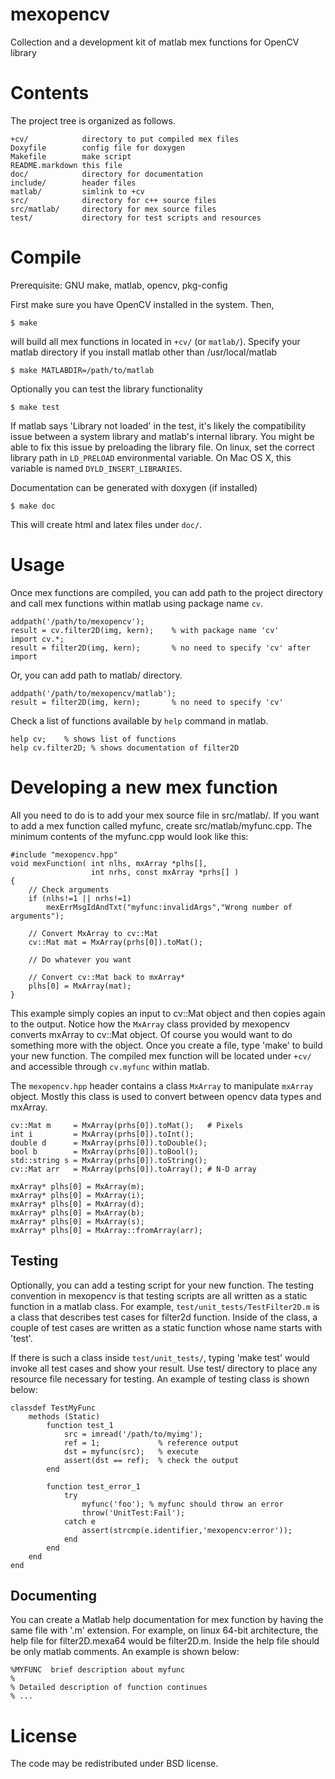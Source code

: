 mexopencv
=========

Collection and a development kit of matlab mex functions for OpenCV library


Contents
========

The project tree is organized as follows.

    +cv/            directory to put compiled mex files
    Doxyfile        config file for doxygen
    Makefile        make script
    README.markdown this file
    doc/            directory for documentation
    include/        header files
    matlab/         simlink to +cv
    src/            directory for c++ source files
    src/matlab/     directory for mex source files
    test/           directory for test scripts and resources


Compile
=======

Prerequisite: GNU make, matlab, opencv, pkg-config

First make sure you have OpenCV installed in the system. Then,

    $ make

will build all mex functions in located in `+cv/` (or `matlab/`).
Specify your matlab directory if you install matlab other than /usr/local/matlab

    $ make MATLABDIR=/path/to/matlab

Optionally you can test the library functionality

    $ make test

If matlab says 'Library not loaded' in the test, it's likely the compatibility
issue between a system library and matlab's internal library. You might be able
to fix this issue by preloading the library file. On linux, set the correct
library path in `LD_PRELOAD` environmental variable. On Mac OS X, this variable
is named `DYLD_INSERT_LIBRARIES`.

Documentation can be generated with doxygen (if installed)

    $ make doc

This will create html and latex files under `doc/`.


Usage
=====

Once mex functions are compiled, you can add path to the project directory and
call mex functions within matlab using package name `cv`.

    addpath('/path/to/mexopencv');
    result = cv.filter2D(img, kern);    % with package name 'cv'
    import cv.*;
    result = filter2D(img, kern);       % no need to specify 'cv' after import

Or, you can add path to matlab/ directory.
 
    addpath('/path/to/mexopencv/matlab');
    result = filter2D(img, kern);       % no need to specify 'cv'

Check a list of functions available by `help` command in matlab.

    help cv;    % shows list of functions
    help cv.filter2D; % shows documentation of filter2D

Developing a new mex function
=============================

All you need to do is to add your mex source file in src/matlab/. If you
want to add a mex function called myfunc, create src/matlab/myfunc.cpp.
The minimum contents of the myfunc.cpp would look like this:

    #include "mexopencv.hpp"
    void mexFunction( int nlhs, mxArray *plhs[],
                      int nrhs, const mxArray *prhs[] )
    {
    	// Check arguments
        if (nlhs!=1 || nrhs!=1)
            mexErrMsgIdAndTxt("myfunc:invalidArgs","Wrong number of arguments");
        
        // Convert MxArray to cv::Mat
        cv::Mat mat = MxArray(prhs[0]).toMat();
        
        // Do whatever you want
        
        // Convert cv::Mat back to mxArray*
        plhs[0] = MxArray(mat);
    }

This example simply copies an input to cv::Mat object and then copies again to
the output. Notice how the `MxArray` class provided by mexopencv converts
mxArray to cv::Mat object. Of course you would want to do something more with
the object. Once you create a file, type 'make' to build your new function. The
compiled mex function will be located under `+cv/` and accessible through
`cv.myfunc` within matlab.

The `mexopencv.hpp` header contains a class `MxArray` to manipulate `mxArray`
object. Mostly this class is used to convert between opencv data types and
mxArray.

    cv::Mat m     = MxArray(prhs[0]).toMat();   # Pixels
    int i         = MxArray(prhs[0]).toInt();
    double d      = MxArray(prhs[0]).toDouble();
    bool b        = MxArray(prhs[0]).toBool();
    std::string s = MxArray(prhs[0]).toString();
    cv::Mat arr   = MxArray(prhs[0]).toArray(); # N-D array

    mxArray* plhs[0] = MxArray(m);
    mxArray* plhs[0] = MxArray(i);
    mxArray* plhs[0] = MxArray(d);
    mxArray* plhs[0] = MxArray(b);
    mxArray* plhs[0] = MxArray(s);
    mxArray* plhs[0] = MxArray::fromArray(arr);


Testing
-------

Optionally, you can add a testing script for your new function. The testing
convention in mexopencv is that testing scripts are all written as a static
function in a matlab class. For example, `test/unit_tests/TestFilter2D.m` is
a class that describes test cases for filter2d function. Inside of the class,
a couple of test cases are written as a static function whose name starts with
'test'.

If there is such a class inside `test/unit_tests/`, typing 'make test' would
invoke all test cases and show your result. Use test/ directory to place any
resource file necessary for testing. An example of testing class is shown below:

    classdef TestMyFunc
        methods (Static)
            function test_1
                src = imread('/path/to/myimg');
                ref = 1;             % reference output
                dst = myfunc(src);   % execute
                assert(dst == ref);  % check the output
            end
            
            function test_error_1
                try
                    myfunc('foo'); % myfunc should throw an error
                    throw('UnitTest:Fail');
                catch e
                    assert(strcmp(e.identifier,'mexopencv:error'));
                end
            end
        end
    end

Documenting
-----------

You can create a Matlab help documentation for mex function by having the same
file with '.m' extension. For example, on linux 64-bit architecture, the help
file for filter2D.mexa64 would be filter2D.m. Inside the help file should be
only matlab comments. An example is shown below:

    %MYFUNC  brief description about myfunc
    %
    % Detailed description of function continues
    % ...

License
=======

The code may be redistributed under BSD license.

